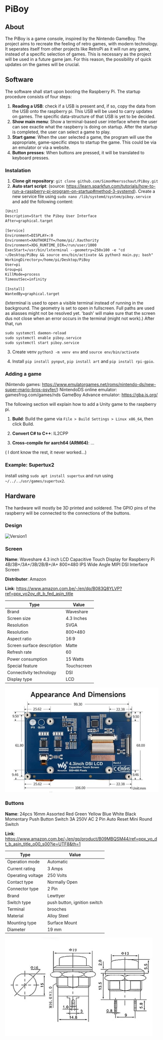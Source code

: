 ﻿# PiBoy
## About

The PiBoy is a game console, inspired by the Nintendo GameBoy. The project aims to 
recreate the feeling of retro games, with modern technology. It seperates itself from
other projects like RetroPi as it will run any game, instead of a specific selection of games. This is necessary as the project will be used in a future game jam. For this reason, the possibility of quick updates on the games will be crucial.

## Software

The software shall start upon booting the Raspberry Pi. The startup procedure consists of four steps:
1) **Reading a USB**: check if a USB is present and, if so, copy the data from the USB onto the raspberry pi. This USB will be used to carry updates on games. The specific data-structure of that USB is yet to be decided.
2) **Show main menu**: Show a terminal-based user interface where the user can see exactle what the raspberry is doing on startup. After the startup is completed, the user can select a game to play.
3) **Start game**: When the user selected a game, the program will use the appropriate, game-specific steps to startup the game. This could be via an emulator or via a website.
4) **Button presses**: When buttons are pressed, it will be translated to keyboard presses.

### Instalation

1. **Clone git repository**: ```git clone github.com/SimonMeersschaut/PiBoy.git```
2. **Auto start script**: (source: https://learn.sparkfun.com/tutorials/how-to-run-a-raspberry-pi-program-on-startup#method-3-systemd).
Create a new service file using ```sudo nano /lib/systemd/system/piboy.service```
and add the following content: 
```
[Unit]
Description=Start the Piboy User Interface
After=graphical.target

[Service]
Environment=DISPLAY=:0
Environment=XAUTHORITY=/home/pi/.Xauthority
Environment=XDG_RUNTIME_DIR=/run/user/1000
ExecStart=/usr/bin/lxterminal --geometry=250x100 -e "cd ~/Desktop/PiBoy && source env/bin/activate && python3 main.py; bash"
WorkingDirectory=/home/pi/Desktop/PiBoy
User=pi
Group=pi
KillMode=process
TimeoutSec=infinity

[Install]
WantedBy=graphical.target
```
(lxterminal is used to open a visible terminal instead of running in the background. The geometry is set to open in fullscreen. Full paths are used as aliasses might not be resolved yet. 'bash' will make sure that the screen dus not close when an error occurs in the terminal (might not work).)
After that, run 
```
sudo systemctl daemon-reload
sudo systemctl enable piboy.service
sudo systemctl start piboy.service
```

3. Create venv `python3 -m venv env` and `source env/bin/activate`

4. Install `pip install pynput`, `pip install art` and `pip install rpi-gpio`.

### Adding a game

(Nintendo games: https://www.emulatorgames.net/roms/nintendo-ds/new-super-mario-bros-psyfer/)
NintendoDS online emulator: gamesfrog.com/games/nds
GameBoy Advance emulator: https://gba.js.org/

The following section will explain how to add a Unity game to the raspberry pi.

1. **Build**: Build the game via `File > Build Settings > Linux x86_64`, then click Build.

2. **Convert C# to C++**: IL2CPP

3. **Cross-compile for aarch64 (ARM64)**: ...

( I dont know the rest, it never worked...)

### Example: Supertux2

install using `sudo apt install supertux` and run using
`~/../../usr/games/supertux2`.

## Hardware

The hardware will mostly be 3D printed and soldered. The GPIO pins of the raspberry will be connected to the connections of the buttons.

### Design

![Version1](https://github.com/user-attachments/assets/8de142db-0275-4dfa-b569-f32158f20b45)


### Screen

**Name**: Waveshare 4.3 inch LCD Capacitive Touch Display for Raspberry Pi 4B/3B+/3A+/3B/2B/B+/A+ 800×480 IPS Wide Angle MIPI DSI Interface Screen 

**Distributer**: Amazon

**Link**: https://www.amazon.com.be/-/en/dp/B083Q8YLVP?ref=ppx_yo2ov_dt_b_fed_asin_title

|  Type | Value |
|---|---|
| Brand |  Waveshare |
| Screen size  |  4.3 Inches |
| Resolution | SVGA  |
| Resolution | 800×480 |
| Aspect ratio  |  16:9 |
| Screen surface description  | Matte  |
| Refresh rate  | 60  |
| Power consumption  | 15 Watts  |
| Special feature  | Touchscreen  |
| Connectivity technology  |  DSI |
| Display type  | LCD  |

![Dimensions screen](docs/Dimensions_screen.png)

### Buttons

**Name**: 24pcs 16mm Assorted Red Green Yellow Blue White Black Momentary Push Button Switch 3A 250V AC 2 Pin Auto Reset Mini Round Switch

**Link**: https://www.amazon.com.be/-/en/gp/product/B09MBQSM44/ref=ppx_yo_dt_b_asin_title_o00_s00?ie=UTF8&th=1

| Type | Value |
|------|-------|
| Operation mode | Automatic |
|Current rating |	3 Amps |
|Operating voltage |	250 Volts |
|Contact type |	Normally Open |
|Connector type |	2 Pin |
|Brand 	| Lewttyer |
|Switch type | 	push button, ignition switch |
|Terminal  |	brooches |
|Material |	Alloy Steel |
|Mounting type | Surface Mount |
| Diameter | 19 mm |

![Dimensions Buttons](docs/Dimensions_buttons.png)
